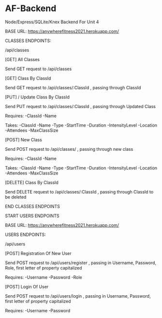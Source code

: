 # AF-Backend
Node/Express/SQLite/Knex Backend For Unit 4
 
BASE URL: https://anywherefitness2021.herokuapp.com/
 
CLASSES ENDPOINTS:
 
/api/classes
 
[GET] All Classes
 
Send GET request to /api/classes
 
[GET] Class By ClassId
 
Send GET request to /api/classes/:ClassId , passing through ClassId
 
[PUT] / Update Class By ClassId
 
Send PUT request to /api/classes/:ClassId , passing through Updated Class
 
Requires:
-ClassId
-Name
 
Takes:
-ClassId
-Name
-Type
-StartTime
-Duration
-IntensityLevel
-Location
-Attendees
-MaxClassSize
 
[POST] New Class
 
Send POST request to /api/classes/ , passing through new class
 
Requires:
-ClassId
-Name
 
Takes:
-ClassId
-Name
-Type
-StartTime
-Duration
-IntensityLevel
-Location
-Attendees
-MaxClassSize
 
[DELETE] Class By ClassId
 
Send DELETE request to /api/classes/:ClassId , passing through ClassId to be deleted
 
END CLASSES ENDPOINTS
 
START USERS ENDPOINTS 
 
BASE URL: https://anywherefitness2021.herokuapp.com/
 
USERS ENDPOINTS:
 
/api/users
 
[POST] Registration Of New User
 
Send POST request to /api/users/register , passing in Username, Password, Role, first letter of property capitalized 
 
Requires:
-Username
-Password
-Role
 
[POST] Login Of User
 
Send POST request to /api/users/login , passing in Username, Password, first letter of property capitalized 
 
Requires:
-Username
-Password
 
 
